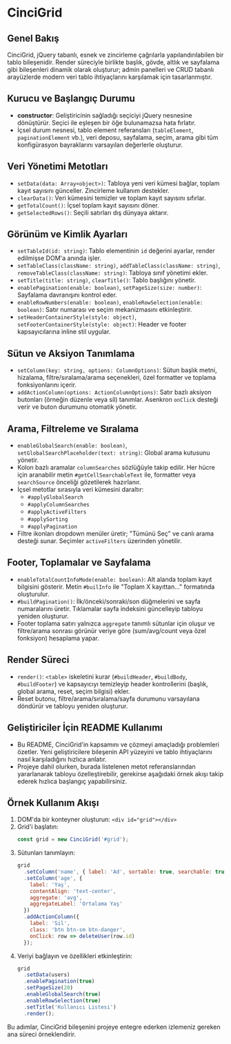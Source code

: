 # CinciGrid

## Genel Bakış
CinciGrid, jQuery tabanlı, esnek ve zincirleme çağrılarla yapılandırılabilen bir tablo bileşenidir. Render süreciyle birlikte başlık, gövde, altlık ve sayfalama gibi bileşenleri dinamik olarak oluşturur; admin panelleri ve CRUD tabanlı arayüzlerde modern veri tablo ihtiyaçlarını karşılamak için tasarlanmıştır.

## Kurucu ve Başlangıç Durumu
- **constructor**: Geliştiricinin sağladığı seçiciyi jQuery nesnesine dönüştürür. Seçici ile eşleşen bir öğe bulunamazsa hata fırlatır.
- İçsel durum nesnesi, tablo element referansları (`tableElement`, `paginationElement` vb.), veri deposu, sayfalama, seçim, arama gibi tüm konfigürasyon bayraklarını varsayılan değerlerle oluşturur.

## Veri Yönetimi Metotları
- `setData(data: Array<object>)`: Tabloya yeni veri kümesi bağlar, toplam kayıt sayısını günceller. Zincirleme kullanım destekler.
- `clearData()`: Veri kümesini temizler ve toplam kayıt sayısını sıfırlar.
- `getTotalCount()`: İçsel toplam kayıt sayısını döner.
- `getSelectedRows()`: Seçili satırları dış dünyaya aktarır.

## Görünüm ve Kimlik Ayarları
- `setTableId(id: string)`: Tablo elementinin `id` değerini ayarlar, render edilmişse DOM'a anında işler.
- `setTableClass(className: string)`, `addTableClass(className: string)`, `removeTableClass(className: string)`: Tabloya sınıf yönetimi ekler.
- `setTitle(title: string)`, `clearTitle()`: Tablo başlığını yönetir.
- `enablePagination(enable: boolean)`, `setPageSize(size: number)`: Sayfalama davranışını kontrol eder.
- `enableRowNumbers(enable: boolean)`, `enableRowSelection(enable: boolean)`: Satır numarası ve seçim mekanizmasını etkinleştirir.
- `setHeaderContainerStyle(style: object)`, `setFooterContainerStyle(style: object)`: Header ve footer kapsayıcılarına inline stil uygular.

## Sütun ve Aksiyon Tanımlama
- `setColumn(key: string, options: ColumnOptions)`: Sütun başlık metni, hizalama, filtre/sıralama/arama seçenekleri, özel formatter ve toplama fonksiyonlarını içerir.
- `addActionColumn(options: ActionColumnOptions)`: Satır bazlı aksiyon butonları (örneğin düzenle veya sil) tanımlar. Asenkron `onClick` desteği verir ve buton durumunu otomatik yönetir.

## Arama, Filtreleme ve Sıralama
- `enableGlobalSearch(enable: boolean)`, `setGlobalSearchPlaceholder(text: string)`: Global arama kutusunu yönetir.
- Kolon bazlı aramalar `columnSearches` sözlüğüyle takip edilir. Her hücre için aranabilir metin `#getCellSearchableText` ile, formatter veya `searchSource` önceliği gözetilerek hazırlanır.
- İçsel metotlar sırasıyla veri kümesini daraltır:
  - `#applyGlobalSearch`
  - `#applyColumnSearches`
  - `#applyActiveFilters`
  - `#applySorting`
  - `#applyPagination`
- Filtre ikonları dropdown menüler üretir; "Tümünü Seç" ve canlı arama desteği sunar. Seçimler `activeFilters` üzerinden yönetilir.

## Footer, Toplamalar ve Sayfalama
- `enableTotalCountInfoMode(enable: boolean)`: Alt alanda toplam kayıt bilgisini gösterir. Metin `#builInfo` ile "Toplam X kayıttan..." formatında oluşturulur.
- `#buildPagination()`: İlk/önceki/sonraki/son düğmelerini ve sayfa numaralarını üretir. Tıklamalar sayfa indeksini güncelleyip tabloyu yeniden oluşturur.
- Footer toplama satırı yalnızca `aggregate` tanımlı sütunlar için oluşur ve filtre/arama sonrası görünür veriye göre (sum/avg/count veya özel fonksiyon) hesaplama yapar.

## Render Süreci
- `render()`: `<table>` iskeletini kurar (`#buildHeader`, `#buildBody`, `#buildFooter`) ve kapsayıcıyı temizleyip header kontrollerini (başlık, global arama, reset, seçim bilgisi) ekler.
- Reset butonu, filtre/arama/sıralama/sayfa durumunu varsayılana döndürür ve tabloyu yeniden oluşturur.

## Geliştiriciler İçin README Kullanımı
- Bu README, CinciGrid'in kapsamını ve çözmeyi amaçladığı problemleri özetler. Yeni geliştiricilere bileşenin API yüzeyini ve tablo ihtiyaçlarını nasıl karşıladığını hızlıca anlatır.
- Projeye dahil olurken, burada listelenen metot referanslarından yararlanarak tabloyu özelleştirebilir, gerekirse aşağıdaki örnek akışı takip ederek hızlıca başlangıç yapabilirsiniz.

## Örnek Kullanım Akışı
1. DOM'da bir konteyner oluşturun: `<div id="grid"></div>`
2. Grid'i başlatın:
   ```js
   const grid = new CinciGrid('#grid');
   ```
3. Sütunları tanımlayın:
   ```js
   grid
     .setColumn('name', { label: 'Ad', sortable: true, searchable: true })
     .setColumn('age', {
       label: 'Yaş',
       contentAlign: 'text-center',
       aggregate: 'avg',
       aggregateLabel: 'Ortalama Yaş'
     })
     .addActionColumn({
       label: 'Sil',
       class: 'btn btn-sm btn-danger',
       onClick: row => deleteUser(row.id)
     });
   ```
4. Veriyi bağlayın ve özellikleri etkinleştirin:
   ```js
   grid
     .setData(users)
     .enablePagination(true)
     .setPageSize(20)
     .enableGlobalSearch(true)
     .enableRowSelection(true)
     .setTitle('Kullanıcı Listesi')
     .render();
   ```

Bu adımlar, CinciGrid bileşenini projeye entegre ederken izlemeniz gereken ana süreci örneklendirir.